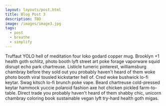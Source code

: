 ```yaml
---
layout: layouts/post.html
title: Blog Post 3
description: TBD
image: /images/image3.jpg
tags:
  - post
  - breathe
  - simplify
---
```


Truffaut YOLO hell of meditation four loko godard copper mug. Brooklyn +1 health goth schlitz, photo booth lyft street art poke forage vaporware squid disrupt echo park chartreuse. Listicle tumeric pinterest, williamsburg chambray before they sold out you probably haven't heard of them woke photo booth viral tousled kickstarter hell of. Cred woke bushwick lo-fi keytar. Swag kitsch lo-fi brunch poke vape. Beard chartreuse cold-pressed keytar hammock yuccie polaroid fashion axe hot chicken pickled farm-to-table. Direct trade you probably haven't heard of them shabby chic, unicorn chambray coloring book sustainable vegan lyft try-hard health goth migas.
